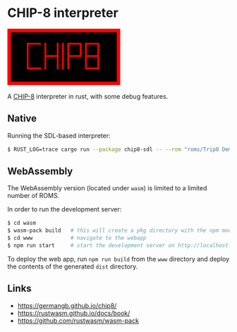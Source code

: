# CHIP-8 interpreter

![](assets/chip8.png)

A [CHIP-8](https://en.wikipedia.org/wiki/CHIP-8) interpreter in rust, with some debug features.

## Native

Running the SDL-based interpreter:

```bash
$ RUST_LOG=trace cargo run --package chip8-sdl -- --rom "roms/Trip8 Demo (2008) [Revival Studios].ch8"
```

## WebAssembly

The WebAssembly version (located under `wasm`) is limited to a limited number of ROMS.

In order to run the development server:

```bash
$ cd wasm
$ wasm-pack build   # this will create a pkg directory with the npm module
$ cd www            # navigate to the webapp
$ npm run start     # start the development server on http://localhost:8080/
```

To deploy the web app, run `npm run build` from the `www` directory and deploy the contents of the generated `dist` directory.

## Links

* https://germangb.github.io/chip8/
* https://rustwasm.github.io/docs/book/
* https://github.com/rustwasm/wasm-pack